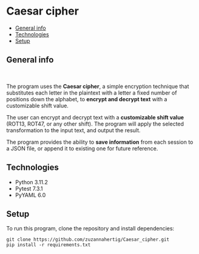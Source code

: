 # Caesar cipher
* [General info](#general-info)
* [Technologies](#technologies)
* [Setup](#setup)

## General info
<br>

The program uses the <b>Caesar cipher</b>, a simple encryption technique that substitutes each letter in the plaintext with a letter a fixed number of positions down the alphabet, to <b>encrypt and decrypt text</b> with a customizable shift value. 

The user can encrypt and decrypt text with a <b>customizable shift value</b> (ROT13, ROT47, or any other shift). The program will apply the selected transformation to the input text, and output the result.

The program provides the ability to <b>save information</b> from each session to a JSON file, or append it to existing one for future reference.

## Technologies
<ul>
<li>Python 3.11.2</li>
<li>Pytest 7.3.1</li>
<li>PyYAML 6.0</li>
</ul>

## Setup
To run this program, clone the repository and install dependencies:
```
git clone https://github.com/zuzannahertig/Caesar_cipher.git
pip install -r requirements.txt
```
